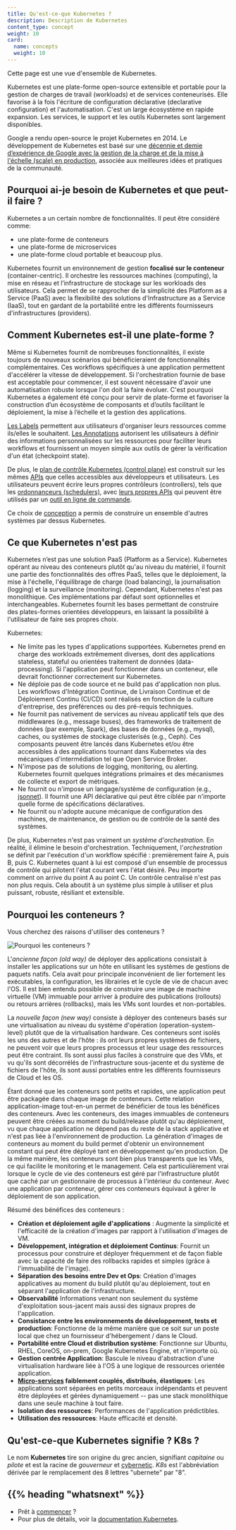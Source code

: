 ```yaml
---
title: Qu'est-ce-que Kubernetes ?
description: Description de Kubernetes
content_type: concept
weight: 10
card:
  name: concepts
  weight: 10
---
```


<!-- overview -->
Cette page est une vue d'ensemble de Kubernetes.


<!-- body -->
Kubernetes est une plate-forme open-source extensible et portable pour la gestion de charges de travail (workloads) et de services conteneurisés.
Elle favorise à la fois l'écriture de configuration déclarative (declarative configuration) et l'automatisation.
C'est un large écosystème en rapide expansion.
Les services, le support et les outils Kubernetes sont largement disponibles.

Google a rendu open-source le projet Kubernetes en 2014.
Le développement de Kubernetes est basé sur une [décennie et demie d’expérience de Google avec la gestion de la charge et de la mise à l'échelle (scale) en production](https://research.google.com/pubs/pub43438.html), associée aux meilleures idées et pratiques de la communauté.

## Pourquoi ai-je besoin de Kubernetes et que peut-il faire ?

Kubernetes a un certain nombre de fonctionnalités. Il peut être considéré comme:

- une plate-forme de conteneurs
- une plate-forme de microservices
- une plate-forme cloud portable
et beaucoup plus.

Kubernetes fournit un environnement de gestion **focalisé sur le conteneur** (container-centric).
Il orchestre les ressources machines (computing), la mise en réseau et l’infrastructure de stockage sur les workloads des utilisateurs.
Cela permet de se rapprocher de la simplicité des Platform as a Service (PaaS) avec la flexibilité des solutions d'Infrastructure as a Service (IaaS), tout en gardant de la portabilité entre les différents fournisseurs d'infrastructures (providers).

## Comment Kubernetes est-il une plate-forme ?

Même si Kubernetes fournit de nombreuses fonctionnalités, il existe toujours de nouveaux scénarios qui bénéficieraient de fonctionnalités complémentaires.
Ces workflows spécifiques à une application permettent d'accélérer la vitesse de développement.
Si l'orchestration fournie de base est acceptable pour commencer, il est souvent nécessaire d'avoir une automatisation robuste lorsque l'on doit la faire évoluer.
C'est pourquoi Kubernetes a également été conçu pour servir de plate-forme et favoriser la construction d’un écosystème de composants et d’outils facilitant le déploiement, la mise à l’échelle et la gestion des applications.

[Les Labels](/docs/concepts/overview/working-with-objects/labels/) permettent aux utilisateurs d'organiser leurs ressources comme ils/elles le souhaitent.
[Les Annotations](/docs/concepts/overview/working-with-objects/annotations/) autorisent les utilisateurs à définir des informations personnalisées sur les ressources pour faciliter leurs workflows et fournissent un moyen simple aux outils de gérer la vérification d'un état (checkpoint state).

De plus, le [plan de contrôle Kubernetes (control
plane)](/docs/concepts/overview/components/) est construit sur les mêmes [APIs](/docs/reference/using-api/api-overview/) que celles accessibles aux développeurs et utilisateurs.
Les utilisateurs peuvent écrire leurs propres contrôleurs (controllers), tels que les [ordonnanceurs (schedulers)](https://github.com/kubernetes/community/blob/master/contributors/devel/scheduler.md),
avec [leurs propres APIs](/docs/concepts/api-extension/custom-resources/) qui peuvent être utilisés par un [outil en ligne de commande](/docs/user-guide/kubectl-overview/).

Ce choix de [conception](https://git.k8s.io/community/contributors/design-proposals/architecture/architecture.md) a permis de construire un ensemble d'autres systèmes par dessus Kubernetes.

## Ce que Kubernetes n'est pas

Kubernetes n’est pas une solution PaaS (Platform as a Service).
Kubernetes opérant au niveau des conteneurs plutôt qu'au niveau du matériel, il fournit une partie des fonctionnalités des offres PaaS, telles que le déploiement, la mise à l'échelle, l'équilibrage de charge (load balancing), la journalisation (logging) et la surveillance (monitoring).
Cependant, Kubernetes n'est pas monolithique.
Ces implémentations par défaut sont optionnelles et interchangeables. Kubernetes fournit les bases permettant de construire des plates-formes orientées développeurs, en laissant la possibilité à l'utilisateur de faire ses propres choix.

Kubernetes:

- Ne limite pas les types d'applications supportées. Kubernetes prend en charge des workloads extrêmement diverses, dont des applications stateless, stateful ou orientées traitement de données (data-processing).
Si l'application peut fonctionner dans un conteneur, elle devrait fonctionner correctement sur Kubernetes.
- Ne déploie pas de code source et ne build pas d'application non plus. Les workflows d'Intégration Continue, de Livraison Continue et de Déploiement Continu (CI/CD) sont réalisés en fonction de la culture d'entreprise, des préférences ou des pré-requis techniques.
- Ne fournit pas nativement de services au niveau applicatif tels que des middlewares (e.g., message buses), des frameworks de traitement de données (par exemple, Spark), des bases de données (e.g., mysql), caches, ou systèmes de stockage clusterisés (e.g., Ceph).
Ces composants peuvent être lancés dans Kubernetes et/ou être accessibles à des applications tournant dans Kubernetes via des mécaniques d'intermédiation tel que Open Service Broker.
- N'impose pas de solutions de logging, monitoring, ou alerting.
Kubernetes fournit quelques intégrations primaires et des mécanismes de collecte et export de métriques.
- Ne fournit ou n'impose un langage/système de configuration (e.g., [jsonnet](https://github.com/google/jsonnet)).
Il fournit une API déclarative qui peut être ciblée par n'importe quelle forme de spécifications déclaratives.
- Ne fournit ou n'adopte aucune mécanique de configuration des machines, de maintenance, de gestion ou de contrôle de la santé des systèmes.

De plus, Kubernetes n'est pas vraiment un _système d'orchestration_. En réalité, il élimine le besoin d'orchestration.
Techniquement, l'_orchestration_ se définit par l'exécution d'un workflow spécifié : premièrement faire A, puis B, puis C.
Kubernetes quant à lui est composé d'un ensemble de processus de contrôle qui pilotent l'état courant vers l'état désiré.
Peu importe comment on arrive du point A au point C.
Un contrôle centralisé n'est pas non plus requis.
Cela aboutit à un système plus simple à utiliser et plus puissant, robuste, résiliant et extensible.

## Pourquoi les conteneurs ?

Vous cherchez des raisons d'utiliser des conteneurs ?

![Pourquoi les conteneurs ?](/images/docs/why_containers.svg)

L'_ancienne façon (old way)_ de déployer des applications consistait à installer les applications sur un hôte en utilisant les systèmes de gestions de paquets natifs.
Cela avait pour principale inconvénient de lier fortement les exécutables, la configuration, les librairies et le cycle de vie de chacun avec l'OS.
Il est bien entendu possible de construire une image de machine virtuelle (VM) immuable pour arriver à produire des publications (rollouts) ou retours arrières (rollbacks), mais les VMs sont lourdes et non-portables.

La _nouvelle façon (new way)_ consiste à déployer des conteneurs basés sur une virtualisation au niveau du système d'opération (operation-system-level) plutôt que de la virtualisation hardware.
Ces conteneurs sont isolés les uns des autres et de l'hôte :
ils ont leurs propres systèmes de fichiers, ne peuvent voir que leurs propres processus et leur usage des ressources peut être contraint.
Ils sont aussi plus faciles à construire que des VMs, et vu qu'ils sont décorrélés de l'infrastructure sous-jacente et du système de fichiers de l'hôte, ils sont aussi portables entre les différents fournisseurs de Cloud et les OS.

Étant donné que les conteneurs sont petits et rapides, une application peut être packagée dans chaque image de conteneurs.
Cette relation application-image tout-en-un permet de bénéficier de tous les bénéfices des conteneurs. Avec les conteneurs, des images immuables de conteneurs peuvent être créées au moment du build/release plutôt qu'au déploiement, vu que chaque application ne dépend pas du reste de la stack applicative et n'est pas liée à l'environnement de production.
La génération d'images de conteneurs au moment du build permet d'obtenir un environnement constant qui peut être déployé tant en développement qu'en production. De la même manière, les conteneurs sont bien plus transparents que les VMs, ce qui facilite le monitoring et le management.
Cela est particulièrement vrai lorsque le cycle de vie des conteneurs est géré par l'infrastructure plutôt que caché par un gestionnaire de processus à l'intérieur du conteneur. Avec une application par conteneur, gérer ces conteneurs équivaut à gérer le déploiement de son application.

Résumé des bénéfices des conteneurs :

- **Création et déploiement agile d'applications** :
  Augmente la simplicité et l'efficacité de la création d'images par rapport à l'utilisation d'images de VM.
- **Développement, intégration et déploiement Continus**:
  Fournit un processus pour construire et déployer fréquemment et de façon fiable avec la capacité de faire des rollbacks rapides et simples (grâce à l'immuabilité de l'image).
- **Séparation des besoins entre Dev et Ops**:
  Création d'images applicatives au moment du build plutôt qu'au déploiement, tout en séparant l'application de l'infrastructure.
- **Observabilité**
  Informations venant non seulement du système d'exploitation sous-jacent mais aussi des signaux propres de l'application.
- **Consistance entre les environnements de développement, tests et production**:
  Fonctionne de la même manière que ce soit sur un poste local que chez un fournisseur d'hébergement / dans le Cloud.
- **Portabilité entre Cloud et distribution système**:
  Fonctionne sur Ubuntu, RHEL, CoreOS, on-prem, Google Kubernetes Engine, et n'importe où.
- **Gestion centrée Application**:
  Bascule le niveau d'abstraction d'une virtualisation hardware liée à l'OS à une logique de ressources orientée application.
- **[Micro-services](https://martinfowler.com/articles/microservices.html) faiblement couplés, distribués, élastiques**:
  Les applications sont séparées en petits morceaux indépendants et peuvent être déployées et gérées dynamiquement -- pas une stack monolithique dans une seule machine à tout faire.
- **Isolation des ressources**:
  Performances de l'application prédictibles.
- **Utilisation des ressources**:
  Haute efficacité et densité.

## Qu'est-ce-que Kubernetes signifie ? K8s ?

Le nom **Kubernetes** tire son origine du grec ancien, signifiant _capitaine_ ou _pilote_ et est la racine de _gouverneur_ et [cybernetic](http://www.etymonline.com/index.php?term=cybernetics). _K8s_ est l'abbréviation dérivée par le remplacement des 8 lettres "ubernete" par "8".



## {{% heading "whatsnext" %}}

*   Prêt à [commencer](/docs/setup/) ?
*   Pour plus de détails, voir la [documentation Kubernetes](/docs/home/).

